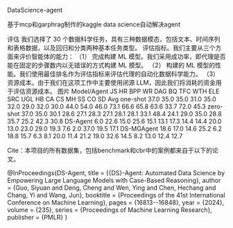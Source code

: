 DataScience-agent

基于mcp和garphrag制作的kaggle data science自动解决agent

评估 我们选择了 30 个数据科学任务，具有三种数据模态，包括文本、时间序列和表格数据，以及回归和分类两种基本任务类型。 评估指标。我们主要从三个方面来评价智能体的能力： （1） 完成构建 ML 模型。我们采用成功率，即代理是否能在固定的步骤数内以无错误的方式构建 ML 模型。 （2） 构建的 ML 模型的性能。我们使用最佳排名作为评估指标来评估代理的自动化数据科学能力。 （3） 资源成本。由于我们在这项工作中主要使用闭源 LLM，因此我们将消耗的资金用于评估资源成本。 图片
Model/Agent 	JS 	HR 	BPP 	WR 	DAG 	BQ 	TFC 	WTH 	ELE 	SRC 	UGL 	HB 	CA 	CS 	MH 	SS 	CO 	SD 	Avg
one-shot 	37.0 	35.0 	35.0 	31.0 	35.0 	32.0 	29.0 	32.0 	30.0 	44.0 	54.0 	46.0 	73.1 	66.6 	65.8 	63.6 	33.7 	72.0 	45.3
zero-shot 	37.0 	35.0 	30.1 	28.6 	27.1 	28.3 	27.1 	28.1 	28.1 	33.1 	48.4 	24.1 	29.0 	35.0 	28.8 	35.7 	25.2 	42.3 	30.8
DS-Agent 	6.0 	22.6 	15.0 	25.6 	15.1 	13.1 	17.3 	14.4 	14.4 	20.0 	13.0 	23.0 	29.0 	19.3 	7.6 	2.0 	37.0 	19.5 	17.1
DS-MGAgent 	18.6 	17.0 	14.6 	25.2 	6.2 	18.8 	15.7 	6.3 	8.1 	20.0 	11.4 	21.2 	19.0 	32.6 	14.5 	8.2 	13.0 	12.4 	12.7

Cite：本项目的所有数据集，包括benchmark和cbr中的案例都来自于以下的论文。

@InProceedings{DS-Agent,
  title = 	 {{DS}-Agent: Automated Data Science by Empowering Large Language Models with Case-Based Reasoning},
  author =       {Guo, Siyuan and Deng, Cheng and Wen, Ying and Chen, Hechang and Chang, Yi and Wang, Jun},
  booktitle = 	 {Proceedings of the 41st International Conference on Machine Learning},
  pages = 	 {16813--16848},
  year = 	 {2024},
  volume = 	 {235},
  series = 	 {Proceedings of Machine Learning Research},
  publisher =    {PMLR}
}
